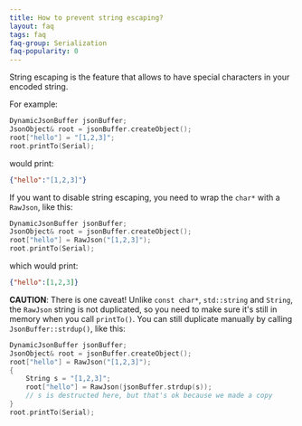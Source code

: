```yaml
---
title: How to prevent string escaping?
layout: faq
tags: faq
faq-group: Serialization
faq-popularity: 0
---
```


String escaping is the feature that allows to have special characters in your encoded string.

For example:

```c++
DynamicJsonBuffer jsonBuffer;
JsonObject& root = jsonBuffer.createObject();
root["hello"] = "[1,2,3]";
root.printTo(Serial);
```

would print:

```json
{"hello":"[1,2,3]"}
```

If you want to disable string escaping, you need to wrap the `char*` with a `RawJson`, like this:

```c++
DynamicJsonBuffer jsonBuffer;
JsonObject& root = jsonBuffer.createObject();
root["hello"] = RawJson("[1,2,3]");
root.printTo(Serial);
```

which would print:

```json
{"hello":[1,2,3]}
```

**CAUTION**: There is one caveat! Unlike `const char*`, `std::string` and `String`, the `RawJson` string is not duplicated, so you need to make sure it's still in memory when you call `printTo()`.
You can still duplicate manually by calling `JsonBuffer::strdup()`, like this:

```c++
DynamicJsonBuffer jsonBuffer;
JsonObject& root = jsonBuffer.createObject();
root["hello"] = RawJson("[1,2,3]");
{
    String s = "[1,2,3]";
    root["hello"] = RawJson(jsonBuffer.strdup(s));
    // s is destructed here, but that's ok because we made a copy
}
root.printTo(Serial);
```
